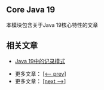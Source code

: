 ## Core Java 19

本模块包含关于Java 19核心特性的文章

## 相关文章

+ [Java 19中的记录模式](docs/Java19中的记录模式.md)

- 更多文章： [[<-- prev]](../java-17/README.md)
- 更多文章： [[next -->]](../java-20/README.md)